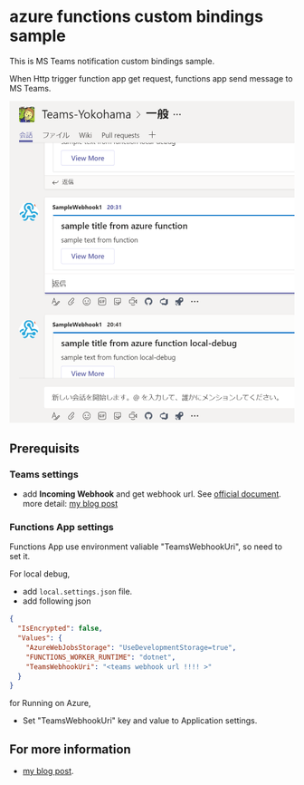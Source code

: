 # azure functions custom bindings sample

This is MS Teams notification custom bindings sample.

When Http trigger function app get request, functions app send message to MS Teams.

![sample image](/images/sample.png)

## Prerequisits

### Teams settings

- add **Incoming Webhook** and get webhook url. See [official document](https://docs.microsoft.com/ja-jp/microsoftteams/platform/concepts/connectors/connectors-using?redirectedfrom=MSDN#setting-up-a-custom-incoming-webhook).  
  more detail: [my blog post](https://blog.beachside.dev/entry/2019/10/02/212000)

### Functions App settings

Functions App use environment valiable "TeamsWebhookUri", so need to set it.

For local debug, 

- add `local.settings.json` file.
- add following json

```json
{
  "IsEncrypted": false,
  "Values": {
    "AzureWebJobsStorage": "UseDevelopmentStorage=true",
    "FUNCTIONS_WORKER_RUNTIME": "dotnet",
    "TeamsWebhookUri": "<teams webhook url !!!! >"
  }
}
```

for Running on Azure,

- Set "TeamsWebhookUri" key and value to Application settings.


## For more information

- [my blog post](https://blog.beachside.dev/entry/2019/10/02/212000).
